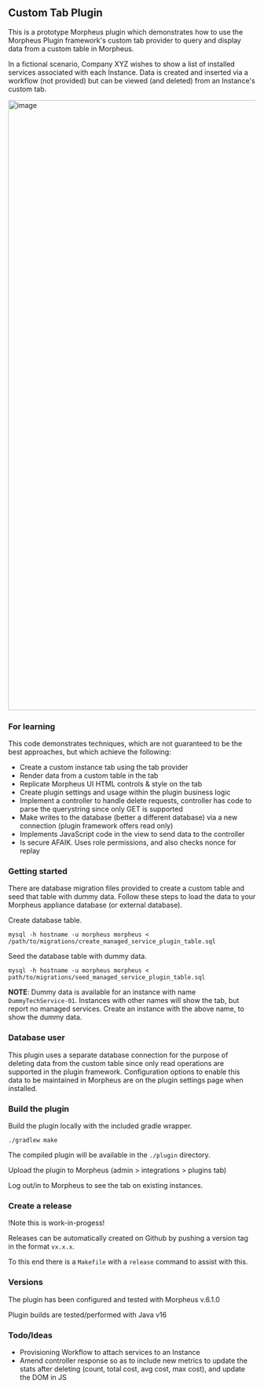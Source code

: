 ## Custom Tab Plugin

This is a prototype Morpheus plugin which demonstrates how to use
the Morpheus Plugin framework's custom tab provider to query and 
display data from a custom table in Morpheus. 

In a fictional scenario, Company XYZ wishes to show a list of installed
services associated with each Instance. Data is created and inserted via a 
workflow (not provided) but can be viewed (and deleted) from an
Instance's custom tab.

<img width="1240" alt="image" src="https://github.com/spoonboy-io/custom-tab-plugin/assets/7113347/c31e07b1-2149-45e2-84e2-5d228ebd73dc">

### For learning

This code demonstrates techniques, which are not guaranteed to be the best approaches, but which achieve the following:

* Create a custom instance tab using the tab provider
* Render data from a custom table in the tab
* Replicate Morpheus UI HTML controls & style on the tab
* Create plugin settings and usage within the plugin business logic
* Implement a controller to handle delete requests, controller has code to parse the querystring since only GET is supported
* Make writes to the database (better a different database) via a new connection (plugin framework offers read only)
* Implements JavaScript code in the view to send data to the controller
* Is secure AFAIK. Uses role permissions, and also checks nonce for replay

### Getting started

There are database migration files provided to create a custom table and seed that table with dummy data.
Follow these steps to load the data to your Morpheus appliance database (or external database).

Create database table.

```
mysql -h hostname -u morpheus morpheus < /path/to/migrations/create_managed_service_plugin_table.sql
```
Seed the database table with dummy data.

```
mysql -h hostname -u morpheus morpheus < path/to/migrations/seed_managed_service_plugin_table.sql
```

**NOTE**: Dummy data is available for an instance with name `DummyTechService-01`. 
Instances with other names will show the tab, but report no managed services. 
Create an instance with the above name, to show the dummy data.

### Database user
This plugin uses a separate database connection for the purpose of deleting data from the custom table since only read
operations are supported in the plugin framework. Configuration options to enable this data to be maintained in Morpheus
are on the plugin settings page when installed.

### Build the plugin

Build the plugin locally with the included gradle wrapper.

```
./gradlew make
```

The compiled plugin will be available in the `./plugin` directory. 

Upload the plugin to Morpheus (admin > integrations > plugins tab)

Log out/in to Morpheus to see the tab on existing instances.

### Create a release

!Note this is work-in-progess!

Releases can be automatically created on Github by pushing a version tag
in the format `vx.x.x`.

To this end there is a `Makefile` with a `release` command to assist with this.

### Versions

The plugin has been configured and tested with Morpheus v.6.1.0

Plugin builds are tested/performed with Java v16

### Todo/Ideas
* Provisioning Workflow to attach services to an Instance
* Amend controller response so as to include new metrics to update the stats after deleting (count, total cost, avg cost, max cost), and update the DOM in JS
